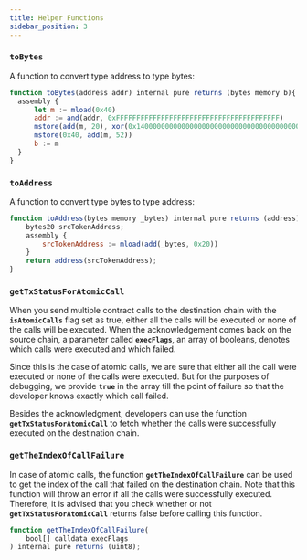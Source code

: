 ```yaml
---
title: Helper Functions
sidebar_position: 3
---
```


### `toBytes`

A function to convert type address to type bytes:

```javascript
function toBytes(address addr) internal pure returns (bytes memory b){
  assembly {
      let m := mload(0x40)
      addr := and(addr, 0xFFFFFFFFFFFFFFFFFFFFFFFFFFFFFFFFFFFFFFFF)
      mstore(add(m, 20), xor(0x140000000000000000000000000000000000000000, addr))
      mstore(0x40, add(m, 52))
      b := m
  }
}
```

### `toAddress`

A function to convert type bytes to type address:

```javascript
function toAddress(bytes memory _bytes) internal pure returns (address) {
    bytes20 srcTokenAddress;
    assembly {
        srcTokenAddress := mload(add(_bytes, 0x20))
    }
    return address(srcTokenAddress);
}
```

### `getTxStatusForAtomicCall`

When you send multiple contract calls to the destination chain with the **`isAtomicCalls`** flag set as true, either all the calls will be executed or none of the calls will be executed. When the acknowledgement comes back on the source chain, a parameter called **`execFlags`**, an array of booleans, denotes which calls were executed and which failed.

Since this is the case of atomic calls, we are sure that either all the call were executed or none of the calls were executed. But for the purposes of debugging, we provide **`true`** in the array till the point of failure so that the developer knows exactly which call failed.

Besides the acknowledgment, developers can use the function **`getTxStatusForAtomicCall`** to fetch whether the calls were successfully executed on the destination chain.

### `getTheIndexOfCallFailure`

In case of atomic calls, the function **`getTheIndexOfCallFailure`** can be used to get the index of the call that failed on the destination chain. Note that this function will throw an error if all the calls were successfully executed. Therefore, it is advised that you check whether or not **`getTxStatusForAtomicCall`** returns false before calling this function.

```javascript
function getTheIndexOfCallFailure(
	bool[] calldata execFlags
) internal pure returns (uint8);
```
